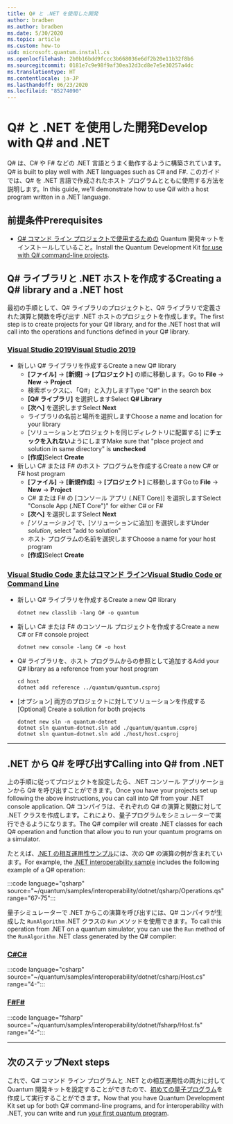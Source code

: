 ```yaml
---
title: Q# と .NET を使用した開発
author: bradben
ms.author: bradben
ms.date: 5/30/2020
ms.topic: article
ms.custom: how-to
uid: microsoft.quantum.install.cs
ms.openlocfilehash: 2b0b16bdd9fccc3b668036e6df2b20e11b32f8b6
ms.sourcegitcommit: 0181e7c9e98f9af30ea32d3cd8e7e5e30257a4dc
ms.translationtype: HT
ms.contentlocale: ja-JP
ms.lasthandoff: 06/23/2020
ms.locfileid: "85274090"
---
```

# <a name="develop-with-q-and-net"></a><span data-ttu-id="dc4f9-102">Q# と .NET を使用した開発</span><span class="sxs-lookup"><span data-stu-id="dc4f9-102">Develop with Q# and .NET</span></span>

<span data-ttu-id="dc4f9-103">Q# は、C# や F# などの .NET 言語とうまく動作するように構築されています。</span><span class="sxs-lookup"><span data-stu-id="dc4f9-103">Q# is built to play well with .NET languages such as C# and F#.</span></span>
<span data-ttu-id="dc4f9-104">このガイドでは、Q# を .NET 言語で作成されたホスト プログラムとともに使用する方法を説明します。</span><span class="sxs-lookup"><span data-stu-id="dc4f9-104">In this guide, we'll demonstrate how to use Q# with a host program written in a .NET language.</span></span>

## <a name="prerequisites"></a><span data-ttu-id="dc4f9-105">前提条件</span><span class="sxs-lookup"><span data-stu-id="dc4f9-105">Prerequisites</span></span>

- <span data-ttu-id="dc4f9-106">[Q# コマンド ライン プロジェクトで使用するための](xref:microsoft.quantum.install.standalone) Quantum 開発キットをインストールしていること。</span><span class="sxs-lookup"><span data-stu-id="dc4f9-106">Install the Quantum Development Kit [for use with Q# command-line projects](xref:microsoft.quantum.install.standalone).</span></span>

## <a name="creating-a-q-library-and-a-net-host"></a><span data-ttu-id="dc4f9-107">Q# ライブラリと .NET ホストを作成する</span><span class="sxs-lookup"><span data-stu-id="dc4f9-107">Creating a Q# library and a .NET host</span></span>

<span data-ttu-id="dc4f9-108">最初の手順として、Q# ライブラリのプロジェクトと、Q# ライブラリで定義された演算と関数を呼び出す .NET ホストのプロジェクトを作成します。</span><span class="sxs-lookup"><span data-stu-id="dc4f9-108">The first step is to create projects for your Q# library, and for the .NET host that will call into the operations and functions defined in your Q# library.</span></span>

### <a name="visual-studio-2019"></a>[<span data-ttu-id="dc4f9-109">Visual Studio 2019</span><span class="sxs-lookup"><span data-stu-id="dc4f9-109">Visual Studio 2019</span></span>](#tab/tabid-vs2019)

- <span data-ttu-id="dc4f9-110">新しい Q# ライブラリを作成する</span><span class="sxs-lookup"><span data-stu-id="dc4f9-110">Create a new Q# library</span></span>
  - <span data-ttu-id="dc4f9-111">**[ファイル]**  ->  **[新規]**  ->  **[プロジェクト]** の順に移動します。</span><span class="sxs-lookup"><span data-stu-id="dc4f9-111">Go to **File** -> **New** -> **Project**</span></span>
  - <span data-ttu-id="dc4f9-112">検索ボックスに、「Q#」と入力します</span><span class="sxs-lookup"><span data-stu-id="dc4f9-112">Type "Q#" in the search box</span></span>
  - <span data-ttu-id="dc4f9-113">**[Q# ライブラリ]** を選択します</span><span class="sxs-lookup"><span data-stu-id="dc4f9-113">Select **Q# Library**</span></span>
  - <span data-ttu-id="dc4f9-114">**[次へ]** を選択します</span><span class="sxs-lookup"><span data-stu-id="dc4f9-114">Select **Next**</span></span>
  - <span data-ttu-id="dc4f9-115">ライブラリの名前と場所を選択します</span><span class="sxs-lookup"><span data-stu-id="dc4f9-115">Choose a name and location for your library</span></span>
  - <span data-ttu-id="dc4f9-116">[ソリューションとプロジェクトを同じディレクトリに配置する] に**チェックを入れない**ようにします</span><span class="sxs-lookup"><span data-stu-id="dc4f9-116">Make sure that "place project and solution in same directory" is **unchecked**</span></span>
  - <span data-ttu-id="dc4f9-117">**[作成]**</span><span class="sxs-lookup"><span data-stu-id="dc4f9-117">Select **Create**</span></span>
- <span data-ttu-id="dc4f9-118">新しい C# または F# のホスト プログラムを作成する</span><span class="sxs-lookup"><span data-stu-id="dc4f9-118">Create a new C# or F# host program</span></span>
  - <span data-ttu-id="dc4f9-119">**[ファイル]** → **[新規作成]** → **[プロジェクト]** に移動します</span><span class="sxs-lookup"><span data-stu-id="dc4f9-119">Go to **File** → **New** → **Project**</span></span>
  - <span data-ttu-id="dc4f9-120">C# または F# の [コンソール アプリ (.NET Core)] を選択します</span><span class="sxs-lookup"><span data-stu-id="dc4f9-120">Select "Console App (.NET Core")" for either C# or F#</span></span>
  - <span data-ttu-id="dc4f9-121">**[次へ]** を選択します</span><span class="sxs-lookup"><span data-stu-id="dc4f9-121">Select **Next**</span></span>
  - <span data-ttu-id="dc4f9-122">*[ソリューション]* で、[ソリューションに追加] を選択します</span><span class="sxs-lookup"><span data-stu-id="dc4f9-122">Under *solution*, select "add to solution"</span></span>
  - <span data-ttu-id="dc4f9-123">ホスト プログラムの名前を選択します</span><span class="sxs-lookup"><span data-stu-id="dc4f9-123">Choose a name for your host program</span></span>
  - <span data-ttu-id="dc4f9-124">**[作成]**</span><span class="sxs-lookup"><span data-stu-id="dc4f9-124">Select **Create**</span></span>

### <a name="visual-studio-code-or-command-line"></a>[<span data-ttu-id="dc4f9-125">Visual Studio Code またはコマンド ライン</span><span class="sxs-lookup"><span data-stu-id="dc4f9-125">Visual Studio Code or Command Line</span></span>](#tab/tabid-cmdline)

- <span data-ttu-id="dc4f9-126">新しい Q# ライブラリを作成する</span><span class="sxs-lookup"><span data-stu-id="dc4f9-126">Create a new Q# library</span></span>

  ```dotnetcli
  dotnet new classlib -lang Q# -o quantum
  ```

- <span data-ttu-id="dc4f9-127">新しい C# または F# のコンソール プロジェクトを作成する</span><span class="sxs-lookup"><span data-stu-id="dc4f9-127">Create a new C# or F# console project</span></span>

  ```dotnetcli
  dotnet new console -lang C# -o host  
  ```

- <span data-ttu-id="dc4f9-128">Q# ライブラリを、ホスト プログラムからの参照として追加する</span><span class="sxs-lookup"><span data-stu-id="dc4f9-128">Add your Q# library as a reference from your host program</span></span>

  ```dotnetcli
  cd host
  dotnet add reference ../quantum/quantum.csproj
  ```

- <span data-ttu-id="dc4f9-129">[オプション] 両方のプロジェクトに対してソリューションを作成する</span><span class="sxs-lookup"><span data-stu-id="dc4f9-129">[Optional] Create a solution for both projects</span></span>

  ```dotnetcli
  dotnet new sln -n quantum-dotnet
  dotnet sln quantum-dotnet.sln add ./quantum/quantum.csproj
  dotnet sln quantum-dotnet.sln add ./host/host.csproj
  ```

***

## <a name="calling-into-q-from-net"></a><span data-ttu-id="dc4f9-130">.NET から Q# を呼び出す</span><span class="sxs-lookup"><span data-stu-id="dc4f9-130">Calling into Q# from .NET</span></span>

<span data-ttu-id="dc4f9-131">上の手順に従ってプロジェクトを設定したら、.NET コンソール アプリケーションから Q# を呼び出すことができます。</span><span class="sxs-lookup"><span data-stu-id="dc4f9-131">Once you have your projects set up following the above instructions, you can call into Q# from your .NET console application.</span></span>
<span data-ttu-id="dc4f9-132">Q# コンパイラは、それぞれの Q# の演算と関数に対して .NET クラスを作成します。これにより、量子プログラムをシミュレーターで実行できるようになります。</span><span class="sxs-lookup"><span data-stu-id="dc4f9-132">The Q# compiler will create .NET classes for each Q# operation and function that allow you to run your quantum programs on a simulator.</span></span>

<span data-ttu-id="dc4f9-133">たとえば、[.NET の相互運用性サンプル](https://github.com/microsoft/Quantum/tree/master/samples/interoperability/dotnet)には、次の Q# の演算の例が含まれています。</span><span class="sxs-lookup"><span data-stu-id="dc4f9-133">For example, the [.NET interoperability sample](https://github.com/microsoft/Quantum/tree/master/samples/interoperability/dotnet) includes the following example of a Q# operation:</span></span>

:::code language="qsharp" source="~/quantum/samples/interoperability/dotnet/qsharp/Operations.qs" range="67-75":::

<span data-ttu-id="dc4f9-134">量子シミュレーターで .NET からこの演算を呼び出すには、Q# コンパイラが生成した `RunAlgorithm` .NET クラスの `Run` メソッドを使用できます。</span><span class="sxs-lookup"><span data-stu-id="dc4f9-134">To call this operation from .NET on a quantum simulator, you can use the `Run` method of the `RunAlgorithm` .NET class generated by the Q# compiler:</span></span>

### <a name="c"></a>[<span data-ttu-id="dc4f9-135">C#</span><span class="sxs-lookup"><span data-stu-id="dc4f9-135">C#</span></span>](#tab/tabid-csharp)

:::code language="csharp" source="~/quantum/samples/interoperability/dotnet/csharp/Host.cs" range="4-":::

### <a name="f"></a>[<span data-ttu-id="dc4f9-136">F#</span><span class="sxs-lookup"><span data-stu-id="dc4f9-136">F#</span></span>](#tab/tabid-fsharp)

:::code language="fsharp" source="~/quantum/samples/interoperability/dotnet/fsharp/Host.fs" range="4-":::

***
    
## <a name="next-steps"></a><span data-ttu-id="dc4f9-137">次のステップ</span><span class="sxs-lookup"><span data-stu-id="dc4f9-137">Next steps</span></span>

<span data-ttu-id="dc4f9-138">これで、Q# コマンド ライン プログラムと .NET との相互運用性の両方に対して Quantum 開発キットを設定することができたので、[初めての量子プログラム](xref:microsoft.quantum.quickstarts.qrng)を作成して実行することができます。</span><span class="sxs-lookup"><span data-stu-id="dc4f9-138">Now that you have Quantum Development Kit set up for both Q# command-line programs, and for interoperability with .NET, you can write and run [your first quantum program](xref:microsoft.quantum.quickstarts.qrng).</span></span>
